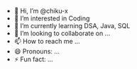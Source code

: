 - 👋 Hi, I’m @chiku-x
- 👀 I’m interested in Coding
- 🌱 I’m currently learning DSA, Java, SQL
- 💞️ I’m looking to collaborate on ...
- 📫 How to reach me ...
- 😄 Pronouns: ...
- ⚡ Fun fact: ...

<!---
chiku-x/chiku-x is a ✨ special ✨ repository because its `README.md` (this file) appears on your GitHub profile.
You can click the Preview link to take a look at your changes.
--->
